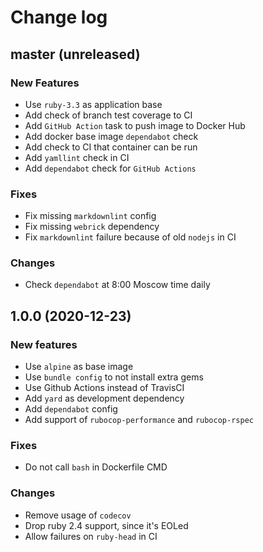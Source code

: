 # Change log

## master (unreleased)

### New Features

* Use `ruby-3.3` as application base
* Add check of branch test coverage to CI
* Add `GitHub Action` task to push image to Docker Hub
* Add docker base image `dependabot` check
* Add check to CI that container can be run
* Add `yamllint` check in CI
* Add `dependabot` check for `GitHub Actions`

### Fixes

* Fix missing `markdownlint` config
* Fix missing `webrick` dependency
* Fix `markdownlint` failure because of old `nodejs` in CI

### Changes

* Check `dependabot` at 8:00 Moscow time daily

## 1.0.0 (2020-12-23)

### New features

* Use `alpine` as base image
* Use `bundle config` to not install extra gems
* Use Github Actions instead of TravisCI
* Add `yard` as development dependency
* Add `dependabot` config
* Add support of `rubocop-performance` and `rubocop-rspec`

### Fixes

* Do not call `bash` in Dockerfile CMD

### Changes

* Remove usage of `codecov`
* Drop ruby 2.4 support, since it's EOLed
* Allow failures on `ruby-head` in CI
